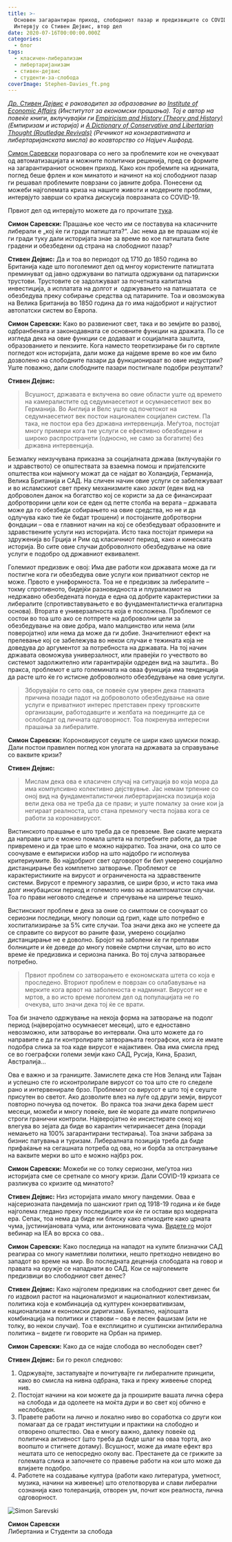 ```yaml
---
title: >-
  Основен загарантиран приход, слободниот пазар и предизвиците со COVID-19:
  Интервју со Стивен Дејвис, втор дел
date: 2020-07-16T00:00:00.000Z
categories:
  - блог
tags:
  - класичен-либерализам
  - либертаријанизам
  - стивен-дејвис
  - студенти-за-слобода
coverImage: Stephen-Davies_ft.png
---
```


[_Др. Стивен Дејвис_](https://iea.org.uk/dr-stephen-davies/?fbclid=IwAR03MByV8Bsz5TwvxZrmxYip_jzDEMNpAWie_KHoeOwsE2klLGQJD_zEaZ8) _е раководител за образование во_ [_Institute of Economic Affairs_](https://iea.org.uk/) _(Институтот за економски прашања). Тој е автор на повеќе книги, вклучувајќи ги_ [_Empiricism and History (Theory and History)_](https://www.amazon.com/Empiricism-History-Theory-Stephen-Davies/dp/0333964705) _(Емпиризам и историја) и_ [_A Dictionary of Conservative and Libertarian Thought (Routledge Revivals)_](https://www.amazon.com/Dictionary-Conservative-Libertarian-Routledge-Revivals/dp/0415670527) _(Речникот на конзервативната и либертаријанската мисла) во коавторство со Најџеч Ашфорд._

[Симон Саревски](https://www.facebook.com/simon.sarevski) поразговара со него за проблемите кои не очекуваат од автоматизацијата и можните политички решенија, пред се формите на загарантираниот основен приход. Како кон пробемите на иднината, поглед беше фрлен и кон минатото и начинот на кој слободниот пазар ги решавал проблемите поврзани со јавните добра. Понесени од можеби најголемата криза на нашите животи и модерните проблми, интервјуто заврши со кратка дискусија поврзаната со COVID-19.

Првиот дел од интервјуто можете да го прочитате [тука](http://libertaniabackup.local/osnoven-zagarantiran-prihod-slobodniot-pazar-i-predizvicite-so-covid-19-intervju-so-stiven-dejvis-prv-del/).

**Симон Саревски:** Прашање кое често им се поставува на класичните либерали е „кој ќе ги гради патиштата?“. Јас нема да ве прашам кој ќе ги гради туку дали историјата знае за време во кое патиштата биле градени и обезбедени од страна на слободниот пазар?

**Стивен Дејвис:** Да и тоа во периодот од 1710 до 1850 година во Британија каде што поголемиот дел од мнгоу користените патиштата преминуват од јавно одржувани во патишта одржувани од патарински трустови. Трустовите се задолжуваат за почетната капитална инвестиција, а исплатата на долгот и  одржувањето на патишатата  се обезбедува преку собирање средства од патарините. Тоа и овозможува на Велика Британија во 1850 година да го има најдобриот и најгустиот автопатски систем во Европа. 

**Симон Саревски:** Како во развиениот свет, така и во земјите во развој, одбранбената и законодавната се основните функции на дражата. По се изгледа дека на овие функции се додаваат и социјалната заштита, образованието и пензиите. Кога наместо теоретизирање би го свртиле погледот кон историјата, дали може да најдеме време во кое им било дозволено на слободните пазари да функционираат во овие индустрии? Уште поважно, дали слободните пазари постигнале подобри резултати?

**Стивен Дејвис:**

> Всушност, државата е вклучена во овие области уште од времето на камералистите од седумнаесетиот и осумнаесетиот век во Германија. Во Англија и Велс уште од почетокот на седумнаесетиот век постои национален социјален систем. Па така, не постои ера без државна интервенција. Меѓутоа, постојат многу примери кога тие услуги се ефективно обезбедени и широко распространети (односно, не само за богатите) без државна интервенција.  

Безмалку неизучувана приказна за социјалната држава (вклучувајќи го и здравството) се општествата за взаемна помош и пријателските општества кои најмногу можат да се најдат во Холандија, Германија, Велика Британија и САД. На сличен начин овие услуги се забележуваат и во исламскиот свет преку механизмите како _закат_ (еден вид на доброволен данок на богатство кој се користи за да се финансираат добротворини цели кои се еден од петте столба на верата – државата може да го обезбеди собирањето на овие средства, но не и да одлучува како тие ќе бидат трошени) и постојаните добротворни фондации – ова е главниот начин на кој се обезбедуваат образовните и здравствените услуги низ историјата. Исто така постојат примери на здруженија во Грција и Рим од класичниот период, како и кинеската историја. Во сите овие случаи доброволното обезбедување на овие услуги е подобро од државниот еквивалент.  

Големиот предизвик е овој: Има две работи кои државата може да ги постигне кога ги обезбедува овие услуги кои приватниот сектор не може. Првото е униформноста. Тоа не е предизвик за либералите – токму спротивното, бидејќи разновидноста и плурализмот на недржавно обезбедената понуда е една од добрите карактеристики за либералите (спротивставувањето е во фундаменталистичка егалитарна основа). Втората е универзалноста која е посложена. Проблемот се состои во тоа што ако се потпрете на доброволни цели за обезбедување на овие добра, мало малцинство или нема (или поверојатно) или нема да може да ги добие. Значителниот ефект на прелевање кој се забележува во некои случаи е тежината која не доведува до аргументот за потребноста на државата. На тој начин државата овоможува универзалност, или правејќи го учеството во системот задолжително или гарантирајќи одреден вид на заштита.. Во пракса, проблемот е што големината на оваа функција има тенденција да расте што ќе го истисне доброволното обезбедување на овие услуги.  

> Зборувајќи го сето ова, се повеќе сум уверен дека главната причина позади падот на доброволото обезбедување на овие услуги е приватниот интерес претставен преку трговските организации, работодавците и желбата на поединците да се ослободат од личната одговорност. Тоа покренува интересни прашања за либералите.

**Симон Саревски:** Короновирусот сеуште се шири како шумски пожар. Дали постои правилен поглед кон улогата на државата за справување со ваквите кризи?

**Стивен Дејвис:** 

> Мислам дека ова е класичен случај на ситуација во која мора да има компулсивно колективно дејствувње. Јас немам трпение со оној вид на фундаменталистички либертаријанска позиција која вели дека ова не треба да се прави; и уште помалку за оние кои ја негираат реалноста, што стана премногу честа појава кога се работи за коронавирусот.  

Вистинското прашање е што треба да се превземе. Вие сакате мерката да направи што е можно помала штета на потребните работи, да трае привремено и да трае што е можно најкратко. Тоа значи, она со што се соочуваме е емпириски избор на што најдобро ги исполнува критериумите. Во најдобриот свет одговорот би бил умерено социјално дистанцирање без комплетно затворање. Проблемот се карактеристиките на вирусот и ограниченоста на здравствените системи. Вирусот е премногу заразлив, се шири брзо, и исто така има долг инкубациски период и големото ниво на асимптоматски случаи. Тоа го прави неговото следење и  спречување на ширење тешко.

Вистинскиот проблем е дека за оние со симптоми се соочуваат со сериозни последици, многу полоши од грип, каде што потребно е хоспитализирање за 5% сите случаи. Тоа значи дека ако не успеете да се справите со вирусот во раните фази, умерено социјално дистанцирање не е доволно. Бројот на заболени ќе ги преплави болниците и ќе доведе до многу повеќе смртни случаи, што во исто време ќе предизвика и сериозна паника. Во тој случа затворањее потребно.   

> Првиот проблем со затворањето е економската штета со која е проследено. Вториот проблем е поврзан со олабавување на мерките кога врвот на заболеноста е надминат. Вирусот не е мртов, а во исто време поголем дел од популацијата не го очекува, што значи дека тој ќе се врати.   

Тоа би значело одржување на некоја форма на затворање на подолг период (најверојатно осумнаесет месеци), што е едноставно невозможно, или затворање во интервали. Она што можете да го направите е да ги контролирате затворањата географски, кога ќе имате подобра слика за тоа каде вирусот е најактивен. Ова има смисла пред се во гоеграфски големи земји како САД, Русија, Кина, Бразил, Австралија...   

Ова е важно и за границите. Замислете дека сте Нов Зеланд или Тајван и успешно сте го исконтролирале вирусот со тоа што сте го следеле рано и интервенирале брзо. Проблемот со вирусот е што тој е сеуште присутен во светот. Ако дозволите влез на луѓе од други земји, вирусот повторно почнува од почеток.  Во пракса тоа значи дека барем шест месеци, можеби и многу повеќе, вие ќе морате да имате поприлично строги гранични контроли. Најверојатно ќе инсистирате секој кој влегува во зејата да биде во карантин четиринаесет дена (поради немањето на 100% загарантирани тестирања). Тоа значи забрана за бизнис патувања и туризам. Либералната позиција треба да биде прифаќање на сегашната потреба од ова, но и борба за отстранување на ваквите мерки во што е можно најбрз рок.

**Симон Саревски:** Можеби не со толку сериозни, меѓутоа низ историјата сме се сретнале со многу кризи. Дали COVID-19 кризата се разликува со кризите од минатото?

**Стивен Дејвис:** Низ историјата имало многу пандемии. Оваа е најсериозната пандемија по шанскиот грип од 1918-19 година и ќе биде најголема гледано преку последиците кои ќе ги остави врз модерната ера. Сепак, тоа нема да биде ни блиску како епизодите како црната чума, јустинијановата чума, или антониновата чума. [Видете го](https://youtu.be/0wbd5Ge4MwI) мојот вебинар на IEA во врска со ова..

**Симон Саревски:** Како последица на нападот на кулите близначки САД реагираа со многу наметливи политики, нешто претходно невидено во западот во време на мир. Во последната деценија слободата на говор и правата на оружје се нападнати во САД. Кои се најголемите предизвици во слободниот свет денес?

**Стивен Дејвис:** Како најголем предизвик на слободниот свет денес би го издвоил растот на национализмот и националниот колективизам, политика која е комбинација од културен конзервативизам, национализам и еконoмски диригизам. Буквално, најлошата комбинација на политики и ставови – ова е лесен фашизам (или не толку, во некои случаи). Тоа е експлицитно и суштински антилиберална политика – видете ги говорите на Орбан на пример.

**Симон Саревски:** Како да се најде слобода во неслободен свет? 

**Стивен Дејвис:** Би го рекол следново:

1. Одржувајте, застапувајте и почитувајте ги либералните принципи, како во смисла на нивна одбрана, така и преку живеење според нив.
2. Постојат начини на кои можете да ја проширите вашата лична сфера на слобода и да одолеете на моќта дури и во свет кој обично е неслободен.
3. Правете работи на лично и локално ниво во соработка со други кои помагаат да се градат институции и практики на слободно и отворено општество. Ова е многу важно, далеку повеќе од политичка активност (што треба да биде шлаг на оваа торта, ако воопшто и стигнете дотаму). Всушност, може да имате ефект врз нештата што се непосредно околу вас. Престанете да се грижите за големата слика и започнете со правење работи на кои што може да влијаете подобро.
4. Работете на создавање култура (работи како литература, уметност, музика, начини на живеење) што отелотворува и слави либерални сознанија како толеранција, отворен ум, почит кон реалноста, лична одговорност.

![Simon Sarevski](images/Sime-pic-150x150.jpg)

**Симон Саревски**  
Либертаниа и Студенти за слобода
